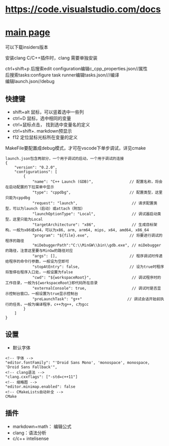 # https://code.visualstudio.com/docs  
# [main page](https://code.visualstudio.com/)
可以下载insiders版本

安装clang C/C++插件时，clang 需要单独安装  

ctrl+shift+p 后搜索edit configuration编辑c_cpp_properties.json//属性  
                    后搜索tasks:configure task runner编辑tasks.json///编译  
                    编辑launch.json//debug  
## 快捷键
- shift+alt 鼠标，可以竖着选中一些列  
- ctrl+D 鼠标，选中相同的变量  
- ctrl+鼠标点击， 找到选中变量名的定义
- ctrl+shift+. markdown预显示
- f12 定位鼠标光标所在变量的定义

MakeFile要配置成debug模式，才可在vscode下单步调试，详见cmake

```
launch.json包含两部分，一个用于调试的启动，一个用于调试的连接
{
    "version": "0.2.0",
    "configurations": [
        {
            "name": "C++ Launch (GDB)",                // 配置名称，将会在启动配置的下拉菜单中显示
            "type": "cppdbg",                          // 配置类型，这里只能为cppdbg
            "request": "launch",                        // 请求配置类型，可以为launch（启动）或attach（附加）
            "launchOptionType": "Local",                // 调试器启动类型，这里只能为Local
            "targetArchitecture": "x86",                // 生成目标架构，一般为x86或x64，可以为x86, arm, arm64, mips, x64, amd64, x86_64
            "program": "${file}.exe",                  // 将要进行调试的程序的路径
            "miDebuggerPath":"C:\\MinGW\\bin\\gdb.exe", // miDebugger的路径，注意这里要与MinGw的路径对应
            "args": [],                                // 程序调试时传递给程序的命令行参数，一般设为空即可
            "stopAtEntry": false,                      // 设为true时程序将暂停在程序入口处，一般设置为false
            "cwd": "${workspaceRoot}",                  // 调试程序时的工作目录，一般为${workspaceRoot}即代码所在目录
            "externalConsole": true,                    // 调试时是否显示控制台窗口，一般设置为true显示控制台
            "preLaunchTask": "g++"                    // 调试会话开始前执行的任务，一般为编译程序，c++为g++, c为gcc
        }
    ]
}
```
## 设置
- 默认字体
```
<!-- 字体 -->
"editor.fontFamily": "'Droid Sans Mono', 'monospace', monospace, 'Droid Sans Fallback'",
<!-- clang语法 -->
"clang.cxxflags": ["-std=c++11"]
<!-- 缩略图 -->
"editor.minimap.enabled": false  
<!-- CMakeLists自动补全 -->
CMake
```

## 插件
- markdown+math： 编辑公式
- clang：语法分析
- c/c++ intelisense
